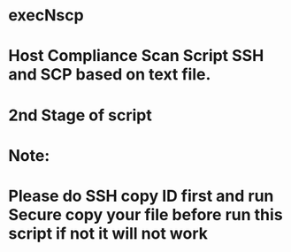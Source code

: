 # execNscp
# Host Compliance Scan Script SSH and SCP based on text file.
# 2nd Stage of script
# Note: 
# Please do SSH copy ID first and run Secure copy your file before run this script if not it will not work
